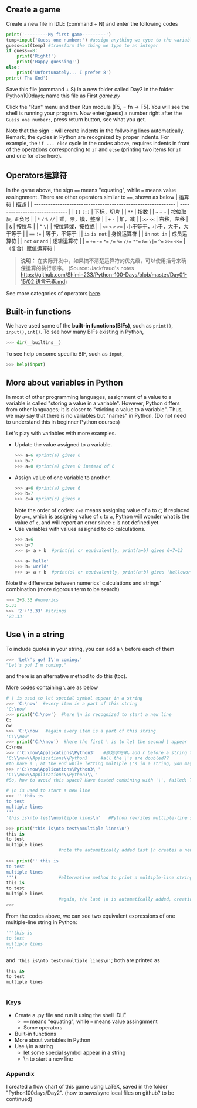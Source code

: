 ## Create a game
Create a new file in IDLE (command + N) and enter the following codes
```Python
print('---------My first game---------')
temp=input('Guess one number:') #assign anything we type to the variable temp
guess=int(temp) #transform the thing we type to an integer
if guess==8: 
    print('Right!')
    print('Happy guessing!')
else:
    print('Unfortunately... I prefer 8')
print('The End')
```
Save this file (command + S) in a new folder called Day2 in the folder Python100days; name this file as First _game.py_

Click the "Run" menu and then Run module (F5, = fn -> F5). You will see the shell is running your program. Now enter(guess) a number right after the `Guess one number:`, press return button, see what you get.

Note that the sign `:` will create indents in the follwoing lines automatically.
Remark, the cycles in Python are recognized by proper indents. For example, the `if ... else` cycle in the codes above, requires indents 
in front of the operations corresponding to `if` and `else` (printing two items for `if` and one for `else` here).

## Operators运算符
In the game above, the sign `==` means "equating", while `=` means value assingnment.
There are other operators similar to `==`, shown as below
| 运算符                                                       | 描述                           |
| ------------------------------------------------------------ | ------------------------------ |
| `[]` `[:]`                                                   | 下标，切片                     |
| `**`                                                         | 指数                           |
| `~` `+` `-`                                                  | 按位取反, 正负号               |
| `*` `/` `%` `//`                                             | 乘，除，模，整除               |
| `+` `-`                                                      | 加，减                         |
| `>>` `<<`                                                    | 右移，左移                     |
| `&`                                                          | 按位与                         |
| `^` `\|`                                                      | 按位异或，按位或               |
| `<=` `<` `>` `>=`                                            | 小于等于，小于，大于，大于等于 |
| `==` `!=`                                                    | 等于，不等于                   |
| `is`  `is not`                                               | 身份运算符                     |
| `in` `not in`                                                | 成员运算符                     |
| `not` `or` `and`                                             | 逻辑运算符                     |
| `=` `+=` `-=` `*=` `/=` `%=` `//=` `**=` `&=` `\|=` `^=` `>>=` `<<=` | （复合）赋值运算符             |

>**说明：** 在实际开发中，如果搞不清楚运算符的优先级，可以使用括号来确保运算的执行顺序。
(Source: Jackfraud's notes https://github.com/Shimin233/Python-100-Days/blob/master/Day01-15/02.语言元素.md)

See more categories of operators [here](https://www.cnblogs.com/augustone/p/11320826.html).

## Built-in functions
We have used some of the __built-in functions(BIFs)__, such as `print()`, `input()`, `int()`. To see how many BIFs existing in Python,
```Python
>>> dir(__builtins__)
```
To see help on some specific BIF, such as `input`,
```Python
>>> help(input)
```

## More about variables in Python
In most of other programming languages, assignment of a value to a variable is called "storing a value in a variable". However, Python differs from other languages; it is closer to "sticking a value to a variable". Thus, we may say that there is no variables but "names" in Python. (Do not need to understand this in beginner Python courses)

Let's play with variables with more examples.
- Update the value assigned to a variable.
  ```Python
  >>> a=6 #print(a) gives 6
  >>> b=7
  >>> a=0 #print(a) gives 0 instead of 6
  ```
- Assign value of one variable to another.
  ```Python
  >>> a=6 #print(a) gives 6
  >>> b=7
  >>> c=a #print(c) gives 6
  ```
  Note the order of codes: `c=a` means assigning value of `a` to `c`; if replaced by `a=c`, which is assigning value of `c` to `a`, Python will wonder what is the value of `c`, and will report an error since `c` is not defined yet.
- Use variables with values assigned to do calculations.
  ```Python
  >>> a=6 
  >>> b=7
  >>> s= a + b  #print(s) or equivalently, print(a+b) gives 6+7=13
  
  >>> a='hello'
  >>> b='world'
  >>> s= a + b  #print(s) or equivalently, print(a+b) gives 'helloworld'; while print(a+' '+b) gives 'hello world'; 字符串拼接
  ```
Note the difference between numerics' calculations and strings' combination (more rigorous term to be search)
```Python
>>> 2+3.33 #numerics
5.33
>>> '2'+'3.33' #strings
'23.33'
```
## Use \ in a string
To include quotes in your string, you can add a `\` before each of them
```Python
>>> 'Let\'s go! I\'m coming.'
"Let's go! I'm coming."
```
and there is an alternative method to do this (tbc).

More codes containing `\` are as below
```Python
# \ is used to let special symbol appear in a string
>>> 'C:\now'  #every item is a part of this string
'C:\now'
>>> print('C:\now')  #here \n is recognized to start a new line
C:
ow
>>> 'C:\\now'  #again every item is a part of this string
'C:\\now'
>>> print('C:\\now')  #here the first \ is to let the second \ appear 
C:\now
>>> r'C:\now\Applications\Python3'   #原始字符串，add r before a string to let multiple \'s appear in this string; but cannot have a \ at the end of this string using this method
'C:\\now\\Applications\\Python3'    #all the \'s are doubled??
#to have a \ at the end while letting multiple \'s in a string, you may add a space after the ending \
>>> r'C:\now\Applications\Python3\ '
'C:\\now\\Applications\\Python3\\ '
#So, how to avoid this space? Have tested combining with '\', failed; TBC

# \n is used to start a new line
>>> '''this is
to test
multiple lines
'''
'this is\nto test\nmultiple lines\n'   #Python rewrites multiple-line string using \n

>>> print('this is\nto test\nmultiple lines\n')  
this is
to test
multiple lines
                    #note the automatically added last \n creates a new (empty) line here
                    
>>> print('''this is
to test
multiple lines
''')                #alternative method to print a multiple-line string, equivalent to the last one
this is
to test
multiple lines
                    #again, the last \n is automatically added, creating a new (empty) line here
>>> 
```
From the codes above, we can see two equivalent expressions of one multiple-line string in Python: 
```Python
'''this is
to test
multiple lines
'''
```
and `'this is\nto test\nmultiple lines\n'`; both are printed as 
```Python
this is
to test
multiple lines
                
```
### Keys
- Create a .py file and run it using the shell IDLE
  - `==` means "equating", while `=` means value assingnment
  - Some operators
- Built-in functions
- More about variables in Python
- Use \ in a string
  - let some special symbol appear in a string
  - \n to start a new line

### Appendix
I created a flow chart of this game using LaTeX, saved in the folder "Python100days/Day2". (how to save/sync local files on github? to be continued)
